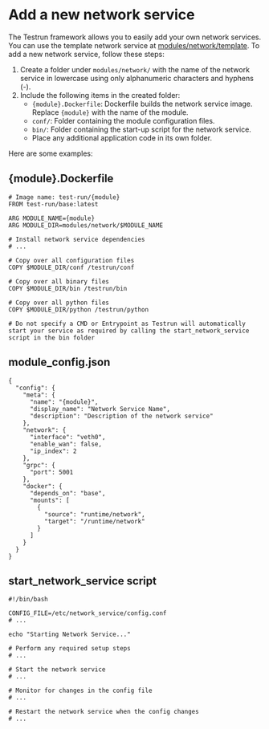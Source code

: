 # Add a new network service

The Testrun framework allows you to easily add your own network services. You can use the template network service at [modules/network/template](https://github.com/google/testrun/blob/main/modules/network/template). To add a new network service, follow these steps: 

1. Create a folder under `modules/network/` with the name of the network service in lowercase using only alphanumeric characters and hyphens (-).
1. Include the following items in the created folder:
    -  `{module}.Dockerfile`: Dockerfile builds the network service image. Replace `{module}` with the name of the module.
    -  `conf/`: Folder containing the module configuration files.
    -  `bin/`: Folder containing the start-up script for the network service.
    -  Place any additional application code in its own folder.

Here are some examples:

## {module}.Dockerfile

```
# Image name: test-run/{module}
FROM test-run/base:latest

ARG MODULE_NAME={module}
ARG MODULE_DIR=modules/network/$MODULE_NAME

# Install network service dependencies
# ...

# Copy over all configuration files
COPY $MODULE_DIR/conf /testrun/conf

# Copy over all binary files
COPY $MODULE_DIR/bin /testrun/bin

# Copy over all python files
COPY $MODULE_DIR/python /testrun/python

# Do not specify a CMD or Entrypoint as Testrun will automatically start your service as required by calling the start_network_service script in the bin folder
```

## module_config.json
```
{
  "config": {
    "meta": {
      "name": "{module}",
      "display_name": "Network Service Name",
      "description": "Description of the network service"
    },
    "network": {
      "interface": "veth0",
      "enable_wan": false,
      "ip_index": 2
    },
    "grpc": {
      "port": 5001
    },
    "docker": {
      "depends_on": "base",
      "mounts": [
        {
          "source": "runtime/network",
          "target": "/runtime/network"
        }
      ]
    }
  }
}

```

## start_network_service script
```
#!/bin/bash

CONFIG_FILE=/etc/network_service/config.conf
# ...

echo "Starting Network Service..."

# Perform any required setup steps
# ...

# Start the network service
# ...

# Monitor for changes in the config file
# ...

# Restart the network service when the config changes
# ...
```